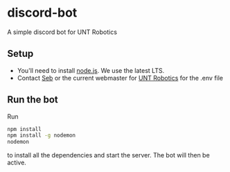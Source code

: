 # discord-bot

A simple discord bot for UNT Robotics

## Setup

* You'll need to install [node.js](https://nodejs.org/en/download/). We use the latest LTS.
* Contact [Seb](https://github.com/sebastian-king) or the current webmaster for [UNT Robotics](https://github.com/untrobotics) for the .env file

## Run the bot

Run

```bash
npm install
npm install -g nodemon
nodemon
```

to install all the dependencies and start the server. The bot will then be active.

